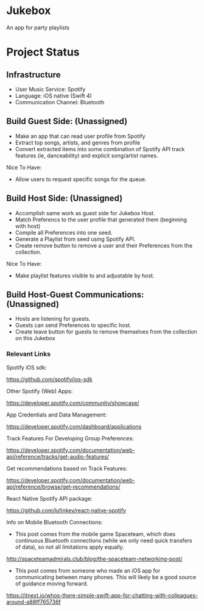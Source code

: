 # Jukebox
An app for party playlists


# Project Status

## Infrastructure

* User Music Service: Spotify
* Language: iOS native (Swift 4)
* Communication Channel: Bluetooth

## Build Guest Side: (Unassigned)

* Make an app that can read user profile from Spotify
* Extract top songs, artists, and genres from profile
* Convert extracted items into some combination of Spotify API track features (ie, danceability) and explicit song/artist names.

Nice To Have:

* Allow users to request specific songs for the queue. 

## Build Host Side: (Unassigned)

* Accomplish same work as guest side for Jukebox Host.
* Match Preferencs to the user profile that generated them (beginning with host)
* Compile all Preferences into one seed.
* Generate a Playlist from seed using Spotify API.
* Create remove button to remove a user and their Preferences from the collection.

Nice To Have:

* Make playlist features visible to and adjustable by host.


## Build Host-Guest Communications: (Unassigned)

* Hosts are listening for guests.
* Guests can send Preferences to specific host.
* Create leave button for guests to remove themselves from the collection on this Jukebox





### Relevant Links

Spotify iOS sdk:

https://github.com/spotify/ios-sdk

Other Spotify (Web) Apps:

https://developer.spotify.com/community/showcase/

App Credentials and Data Management:

https://developer.spotify.com/dashboard/applications

Track Features For Developing Group Preferences:

https://developer.spotify.com/documentation/web-api/reference/tracks/get-audio-features/

Get recommendations based on Track Features:

https://developer.spotify.com/documentation/web-api/reference/browse/get-recommendations/

React Native Spotify API package:

https://github.com/lufinkey/react-native-spotify


Info on Mobile Bluetooth Connections:

* This post comes from the mobile game Spaceteam, which does continuous Bluetooth connections (while we only need quick transfers of data), so not all limitations apply equally.

http://spaceteamadmirals.club/blog/the-spaceteam-networking-post/


* This post comes from someone who made an iOS app for communicating between many phones. This will likely be a good source of guidance moving forward.

https://itnext.io/whos-there-simple-swift-app-for-chatting-with-colleagues-around-a88ff765736f




